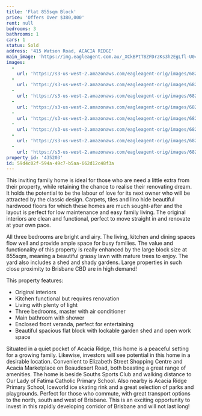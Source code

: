 ```yaml
---
title: 'Flat 855sqm Block'
price: 'Offers Over $380,000'
rent: null
bedrooms: 3
bathrooms: 1
cars: 1
status: Sold
address: '415 Watson Road, ACACIA RIDGE'
main_image: 'https://img.eagleagent.com.au/_XCkBPtT8ZFDrzKs3h2EgLfl-U0=/1280x854/smart/https://s3-us-west-2.amazonaws.com/eagleagent-orig/images/6821685/127344030-image-M.jpg'
images:
  -
    url: 'https://s3-us-west-2.amazonaws.com/eagleagent-orig/images/6821692/127344030-image-G.jpg'
  -
    url: 'https://s3-us-west-2.amazonaws.com/eagleagent-orig/images/6821691/127344030-image-F.jpg'
  -
    url: 'https://s3-us-west-2.amazonaws.com/eagleagent-orig/images/6821690/127344030-image-E.jpg'
  -
    url: 'https://s3-us-west-2.amazonaws.com/eagleagent-orig/images/6821689/127344030-image-D.jpg'
  -
    url: 'https://s3-us-west-2.amazonaws.com/eagleagent-orig/images/6821688/127344030-image-C.jpg'
  -
    url: 'https://s3-us-west-2.amazonaws.com/eagleagent-orig/images/6821687/127344030-image-B.jpg'
  -
    url: 'https://s3-us-west-2.amazonaws.com/eagleagent-orig/images/6821686/127344030-image-A.jpg'
  -
    url: 'https://s3-us-west-2.amazonaws.com/eagleagent-orig/images/6821685/127344030-image-M.jpg'
property_id: '435203'
id: 59d4c02f-594a-49c7-b5aa-662d12c48f3a
---
```

This inviting family home is ideal for those who are need a little extra from their property, while retaining the chance to realise their renovating dream. It holds the potential to be the labour of love for its next owner who will be attracted by the classic design. Carpets, tiles and lino hide beautiful hardwood floors for which these homes are much sought-after and the layout is perfect for low maintenance and easy family living. The original interiors are clean and functional, perfect to move straight in and renovate at your own pace.

All three bedrooms are bright and airy. The living, kitchen and dining spaces flow well and provide ample space for busy families. The value and functionality of this property is really enhanced by the large block size at 855sqm, meaning a beautiful grassy lawn with mature trees to enjoy. The yard also includes a shed and shady gardens. Large properties in such close proximity to Brisbane CBD are in high demand!

This property features:

*  Original interiors
*  Kitchen functional but requires renovation
*  Living with plenty of light
*  Three bedrooms, master with air conditioner
*  Main bathroom with shower
*  Enclosed front veranda, perfect for entertaining
*  Beautiful spacious flat block with lockable garden shed and open work space

Situated in a quiet pocket of Acacia Ridge, this home is a peaceful setting for a growing family. Likewise, investors will see potential in this home in a desirable location. Convenient to Elizabeth Street Shopping Centre and Acacia Marketplace on Beaudesert Road, both boasting a great range of amenities. The home is beside Souths Sports Club and walking distance to Our Lady of Fatima Catholic Primary School. Also nearby is Acacia Ridge Primary School, Iceworld ice skating rink and a great selection of parks and playgrounds. Perfect for those who commute, with great transport options to the north, south and west of Brisbane. This is an exciting opportunity to invest in this rapidly developing corridor of Brisbane and will not last long!